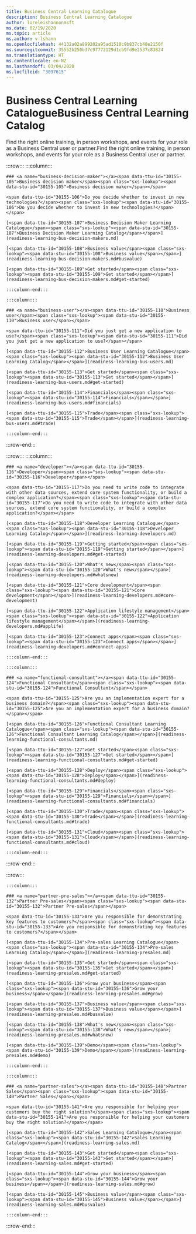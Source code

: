 ```yaml
---
title: Business Central Learning Catalogue
description: Business Central Learning Catalogue
author: loreleishannonmsft
ms.date: 02/19/2020
ms.topic: article
ms.author: v-lshann
ms.openlocfilehash: 44132a02a899202a95ad1510c9b837cb48e2150f
ms.sourcegitcommit: 35552b250b37c97772129d1cb9fd9e2537c83824
ms.translationtype: HT
ms.contentlocale: en-NZ
ms.lasthandoff: 03/04/2020
ms.locfileid: "3097615"
---
```

# <a name="business-central-learning-catalog"></a><span data-ttu-id="30155-103">Business Central Learning Catalogue</span><span class="sxs-lookup"><span data-stu-id="30155-103">Business Central Learning Catalog</span></span>
<span data-ttu-id="30155-104">Find the right online training, in person workshops, and events for your role as a Business Central user or partner.</span><span class="sxs-lookup"><span data-stu-id="30155-104">Find the right online training, in person workshops, and events for your role as a Business Central user or partner.</span></span>

:::row:::
    :::column:::

    ### <a name="business-decision-maker"></a><span data-ttu-id="30155-105">Business decision maker</span><span class="sxs-lookup"><span data-stu-id="30155-105">Business decision maker</span></span>

    <span data-ttu-id="30155-106">Do you decide whether to invest in new technologies?</span><span class="sxs-lookup"><span data-stu-id="30155-106">Do you decide whether to invest in new technologies?</span></span> 

    [<span data-ttu-id="30155-107">Business Decision Maker Learning Catalogue</span><span class="sxs-lookup"><span data-stu-id="30155-107">Business Decision Maker Learning Catalog</span></span>](readiness-learning-bus-decision-makers.md)

    [<span data-ttu-id="30155-108">Business value</span><span class="sxs-lookup"><span data-stu-id="30155-108">Business value</span></span>](readiness-learning-bus-decision-makers.md#busvalue)

    [<span data-ttu-id="30155-109">Get started</span><span class="sxs-lookup"><span data-stu-id="30155-109">Get started</span></span>](readiness-learning-bus-decision-makers.md#get-started)

    :::column-end:::

    :::column:::

    ### <a name="business-user"></a><span data-ttu-id="30155-110">Business user</span><span class="sxs-lookup"><span data-stu-id="30155-110">Business user</span></span>

    <span data-ttu-id="30155-111">Did you just get a new application to use?</span><span class="sxs-lookup"><span data-stu-id="30155-111">Did you just get a new application to use?</span></span> 

    [<span data-ttu-id="30155-112">Business User Learning Catalogue</span><span class="sxs-lookup"><span data-stu-id="30155-112">Business User Learning Catalog</span></span>](readiness-learning-bus-users.md)

    [<span data-ttu-id="30155-113">Get started</span><span class="sxs-lookup"><span data-stu-id="30155-113">Get started</span></span>](readiness-learning-bus-users.md#get-started)

    [<span data-ttu-id="30155-114">Financials</span><span class="sxs-lookup"><span data-stu-id="30155-114">Financials</span></span>](readiness-learning-bus-users.md#financials)

    [<span data-ttu-id="30155-115">Trade</span><span class="sxs-lookup"><span data-stu-id="30155-115">Trade</span></span>](readiness-learning-bus-users.md#trade)

    :::column-end:::

:::row-end:::

:::row:::
    :::column:::

    ### <a name="developer"></a><span data-ttu-id="30155-116">Developer</span><span class="sxs-lookup"><span data-stu-id="30155-116">Developer</span></span>

    <span data-ttu-id="30155-117">Do you need to write code to integrate with other data sources, extend core system functionality, or build a complex application?</span><span class="sxs-lookup"><span data-stu-id="30155-117">Do you need to write code to integrate with other data sources, extend core system functionality, or build a complex application?</span></span>

    [<span data-ttu-id="30155-118">Developer Learning Catalogue</span><span class="sxs-lookup"><span data-stu-id="30155-118">Developer Learning Catalog</span></span>](readiness-learning-developers.md)

    [<span data-ttu-id="30155-119">Getting started</span><span class="sxs-lookup"><span data-stu-id="30155-119">Getting started</span></span>](readiness-learning-developers.md#get-started)

    [<span data-ttu-id="30155-120">What's new</span><span class="sxs-lookup"><span data-stu-id="30155-120">What's new</span></span>](readiness-learning-developers.md#whatsnew)

    [<span data-ttu-id="30155-121">Core development</span><span class="sxs-lookup"><span data-stu-id="30155-121">Core development</span></span>](readiness-learning-developers.md#core-development)

    [<span data-ttu-id="30155-122">Application lifestyle management</span><span class="sxs-lookup"><span data-stu-id="30155-122">Application lifestyle management</span></span>](readiness-learning-developers.md#applife)

    [<span data-ttu-id="30155-123">Connect apps</span><span class="sxs-lookup"><span data-stu-id="30155-123">Connect apps</span></span>](readiness-learning-developers.md#connect-apps)

    :::column-end:::

    :::column:::

    ### <a name="functional-consultant"></a><span data-ttu-id="30155-124">Functional Consultant</span><span class="sxs-lookup"><span data-stu-id="30155-124">Functional Consultant</span></span>
    
    <span data-ttu-id="30155-125">Are you an implementation expert for a business domain?</span><span class="sxs-lookup"><span data-stu-id="30155-125">Are you an implementation expert for a business domain?</span></span> 

    [<span data-ttu-id="30155-126">Functional Consultant Learning Catalogue</span><span class="sxs-lookup"><span data-stu-id="30155-126">Functional Consultant Learning Catalog</span></span>](readiness-learning-functional-consultants.md)

    [<span data-ttu-id="30155-127">Get started</span><span class="sxs-lookup"><span data-stu-id="30155-127">Get started</span></span>](readiness-learning-functional-consultants.md#get-started)

    [<span data-ttu-id="30155-128">Deploy</span><span class="sxs-lookup"><span data-stu-id="30155-128">Deploy</span></span>](readiness-learning-functional-consultants.md#deploy)

    [<span data-ttu-id="30155-129">Financials</span><span class="sxs-lookup"><span data-stu-id="30155-129">Financials</span></span>](readiness-learning-functional-consultants.md#financials)

    [<span data-ttu-id="30155-130">Trade</span><span class="sxs-lookup"><span data-stu-id="30155-130">Trade</span></span>](readiness-learning-functional-consultants.md#trade)

    [<span data-ttu-id="30155-131">Cloud</span><span class="sxs-lookup"><span data-stu-id="30155-131">Cloud</span></span>](readiness-learning-functional-consultants.md#cloud)

    :::column-end:::

:::row-end:::

:::row:::

    :::column:::

    ### <a name="partner-pre-sales"></a><span data-ttu-id="30155-132">Partner Pre-sales</span><span class="sxs-lookup"><span data-stu-id="30155-132">Partner Pre-sales</span></span>

    <span data-ttu-id="30155-133">Are you responsible for demonstrating key features to customers?</span><span class="sxs-lookup"><span data-stu-id="30155-133">Are you responsible for demonstrating key features to customers?</span></span> 

    [<span data-ttu-id="30155-134">Pre-sales Learning Catalogue</span><span class="sxs-lookup"><span data-stu-id="30155-134">Pre-sales Learning Catalog</span></span>](readiness-learning-presales.md)

    [<span data-ttu-id="30155-135">Get started</span><span class="sxs-lookup"><span data-stu-id="30155-135">Get started</span></span>](readiness-learning-presales.md#get-started)

    [<span data-ttu-id="30155-136">Grow your business</span><span class="sxs-lookup"><span data-stu-id="30155-136">Grow your business</span></span>](readiness-learning-presales.md#grow)

    [<span data-ttu-id="30155-137">Business value</span><span class="sxs-lookup"><span data-stu-id="30155-137">Business value</span></span>](readiness-learning-presales.md#busvalue)

    [<span data-ttu-id="30155-138">What's new</span><span class="sxs-lookup"><span data-stu-id="30155-138">What's new</span></span>](readiness-learning-presales.md#whatsnew)

    [<span data-ttu-id="30155-139">Demo</span><span class="sxs-lookup"><span data-stu-id="30155-139">Demo</span></span>](readiness-learning-presales.md#demo)

    :::column-end:::

    :::column:::

    ### <a name="partner-sales"></a><span data-ttu-id="30155-140">Partner Sales</span><span class="sxs-lookup"><span data-stu-id="30155-140">Partner Sales</span></span>

    <span data-ttu-id="30155-141">Are you responsible for helping your customers buy the right solution?</span><span class="sxs-lookup"><span data-stu-id="30155-141">Are you responsible for helping your customers buy the right solution?</span></span> 

    [<span data-ttu-id="30155-142">Sales Learning Catalogue</span><span class="sxs-lookup"><span data-stu-id="30155-142">Sales Learning Catalog</span></span>](readiness-learning-sales.md)

    [<span data-ttu-id="30155-143">Get started</span><span class="sxs-lookup"><span data-stu-id="30155-143">Get started</span></span>](readiness-learning-sales.md#get-started)

    [<span data-ttu-id="30155-144">Grow your business</span><span class="sxs-lookup"><span data-stu-id="30155-144">Grow your business</span></span>](readiness-learning-sales.md#grow)

    [<span data-ttu-id="30155-145">Business value</span><span class="sxs-lookup"><span data-stu-id="30155-145">Business value</span></span>](readiness-learning-sales.md#busvalue)

    :::column-end:::

:::row-end:::
